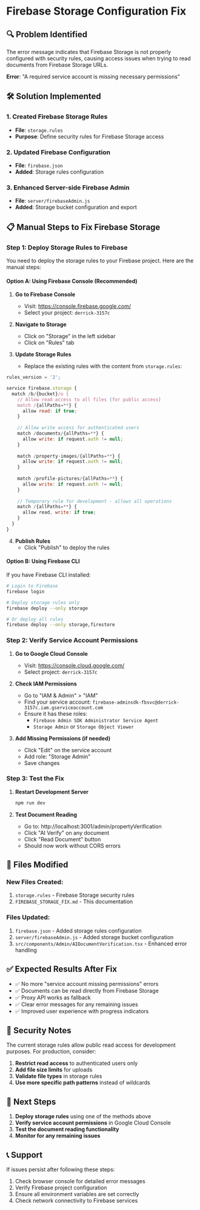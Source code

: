# Firebase Storage Configuration Fix

## 🔍 **Problem Identified**

The error message indicates that Firebase Storage is not properly configured with security rules, causing access issues when trying to read documents from Firebase Storage URLs.

**Error**: "A required service account is missing necessary permissions"

## 🛠️ **Solution Implemented**

### 1. **Created Firebase Storage Rules**
- **File**: `storage.rules`
- **Purpose**: Define security rules for Firebase Storage access

### 2. **Updated Firebase Configuration**
- **File**: `firebase.json`
- **Added**: Storage rules configuration

### 3. **Enhanced Server-side Firebase Admin**
- **File**: `server/firebaseAdmin.js`
- **Added**: Storage bucket configuration and export

## 📋 **Manual Steps to Fix Firebase Storage**

### **Step 1: Deploy Storage Rules to Firebase**

You need to deploy the storage rules to your Firebase project. Here are the manual steps:

#### **Option A: Using Firebase Console (Recommended)**

1. **Go to Firebase Console**
   - Visit: https://console.firebase.google.com/
   - Select your project: `derrick-3157c`

2. **Navigate to Storage**
   - Click on "Storage" in the left sidebar
   - Click on "Rules" tab

3. **Update Storage Rules**
   - Replace the existing rules with the content from `storage.rules`:

```javascript
rules_version = '2';

service firebase.storage {
  match /b/{bucket}/o {
    // Allow read access to all files (for public access)
    match /{allPaths=**} {
      allow read: if true;
    }
    
    // Allow write access for authenticated users
    match /documents/{allPaths=**} {
      allow write: if request.auth != null;
    }
    
    match /property-images/{allPaths=**} {
      allow write: if request.auth != null;
    }
    
    match /profile-pictures/{allPaths=**} {
      allow write: if request.auth != null;
    }
    
    // Temporary rule for development - allows all operations
    match /{allPaths=**} {
      allow read, write: if true;
    }
  }
}
```

4. **Publish Rules**
   - Click "Publish" to deploy the rules

#### **Option B: Using Firebase CLI**

If you have Firebase CLI installed:

```bash
# Login to Firebase
firebase login

# Deploy storage rules only
firebase deploy --only storage

# Or deploy all rules
firebase deploy --only storage,firestore
```

### **Step 2: Verify Service Account Permissions**

1. **Go to Google Cloud Console**
   - Visit: https://console.cloud.google.com/
   - Select project: `derrick-3157c`

2. **Check IAM Permissions**
   - Go to "IAM & Admin" > "IAM"
   - Find your service account: `firebase-adminsdk-fbsvc@derrick-3157c.iam.gserviceaccount.com`
   - Ensure it has these roles:
     - `Firebase Admin SDK Administrator Service Agent`
     - `Storage Admin` or `Storage Object Viewer`

3. **Add Missing Permissions (if needed)**
   - Click "Edit" on the service account
   - Add role: "Storage Admin"
   - Save changes

### **Step 3: Test the Fix**

1. **Restart Development Server**
   ```bash
   npm run dev
   ```

2. **Test Document Reading**
   - Go to: http://localhost:3001/admin/propertyVerification
   - Click "AI Verify" on any document
   - Click "Read Document" button
   - Should now work without CORS errors

## 🔧 **Files Modified**

### **New Files Created:**
1. `storage.rules` - Firebase Storage security rules
2. `FIREBASE_STORAGE_FIX.md` - This documentation

### **Files Updated:**
1. `firebase.json` - Added storage rules configuration
2. `server/firebaseAdmin.js` - Added storage bucket configuration
3. `src/components/Admin/AIDocumentVerification.tsx` - Enhanced error handling

## ✅ **Expected Results After Fix**

- ✅ No more "service account missing permissions" errors
- ✅ Documents can be read directly from Firebase Storage
- ✅ Proxy API works as fallback
- ✅ Clear error messages for any remaining issues
- ✅ Improved user experience with progress indicators

## 🚨 **Security Notes**

The current storage rules allow public read access for development purposes. For production, consider:

1. **Restrict read access** to authenticated users only
2. **Add file size limits** for uploads
3. **Validate file types** in storage rules
4. **Use more specific path patterns** instead of wildcards

## 🔄 **Next Steps**

1. **Deploy storage rules** using one of the methods above
2. **Verify service account permissions** in Google Cloud Console
3. **Test the document reading functionality**
4. **Monitor for any remaining issues**

## 📞 **Support**

If issues persist after following these steps:
1. Check browser console for detailed error messages
2. Verify Firebase project configuration
3. Ensure all environment variables are set correctly
4. Check network connectivity to Firebase services

